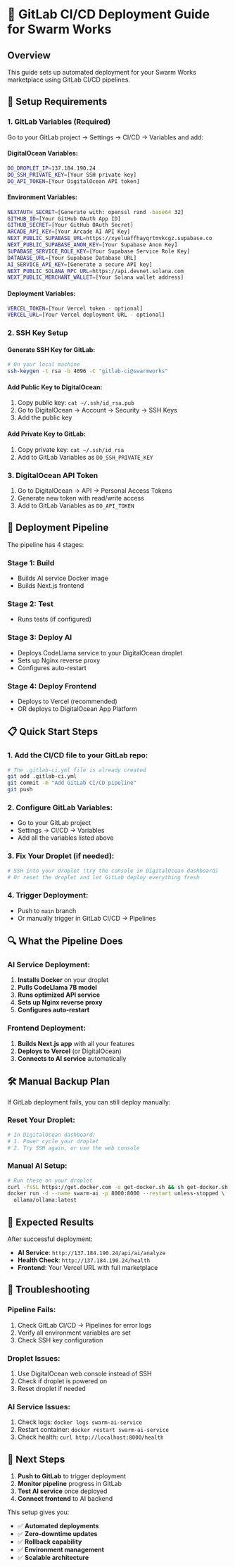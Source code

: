 # 🚀 GitLab CI/CD Deployment Guide for Swarm Works

## Overview
This guide sets up automated deployment for your Swarm Works marketplace using GitLab CI/CD pipelines.

## 🔧 **Setup Requirements**

### **1. GitLab Variables (Required)**

Go to your GitLab project → Settings → CI/CD → Variables and add:

#### **DigitalOcean Variables:**
```bash
DO_DROPLET_IP=137.184.190.24
DO_SSH_PRIVATE_KEY=[Your SSH private key]
DO_API_TOKEN=[Your DigitalOcean API token]
```

#### **Environment Variables:**
```bash
NEXTAUTH_SECRET=[Generate with: openssl rand -base64 32]
GITHUB_ID=[Your GitHub OAuth App ID]
GITHUB_SECRET=[Your GitHub OAuth Secret]
ARCADE_API_KEY=[Your Arcade AI API Key]
NEXT_PUBLIC_SUPABASE_URL=https://xyeluaffhayqrtmvkcgz.supabase.co
NEXT_PUBLIC_SUPABASE_ANON_KEY=[Your Supabase Anon Key]
SUPABASE_SERVICE_ROLE_KEY=[Your Supabase Service Role Key]
DATABASE_URL=[Your Supabase Database URL]
AI_SERVICE_API_KEY=[Generate a secure API key]
NEXT_PUBLIC_SOLANA_RPC_URL=https://api.devnet.solana.com
NEXT_PUBLIC_MERCHANT_WALLET=[Your Solana wallet address]
```

#### **Deployment Variables:**
```bash
VERCEL_TOKEN=[Your Vercel token - optional]
VERCEL_URL=[Your Vercel deployment URL - optional]
```

### **2. SSH Key Setup**

#### **Generate SSH Key for GitLab:**
```bash
# On your local machine
ssh-keygen -t rsa -b 4096 -C "gitlab-ci@swarmworks"
```

#### **Add Public Key to DigitalOcean:**
1. Copy public key: `cat ~/.ssh/id_rsa.pub`
2. Go to DigitalOcean → Account → Security → SSH Keys
3. Add the public key

#### **Add Private Key to GitLab:**
1. Copy private key: `cat ~/.ssh/id_rsa`
2. Add to GitLab Variables as `DO_SSH_PRIVATE_KEY`

### **3. DigitalOcean API Token**

1. Go to DigitalOcean → API → Personal Access Tokens
2. Generate new token with read/write access
3. Add to GitLab Variables as `DO_API_TOKEN`

## 🚀 **Deployment Pipeline**

The pipeline has 4 stages:

### **Stage 1: Build**
- Builds AI service Docker image
- Builds Next.js frontend

### **Stage 2: Test**
- Runs tests (if configured)

### **Stage 3: Deploy AI**
- Deploys CodeLlama service to your DigitalOcean droplet
- Sets up Nginx reverse proxy
- Configures auto-restart

### **Stage 4: Deploy Frontend**
- Deploys to Vercel (recommended)
- OR deploys to DigitalOcean App Platform

## 📋 **Quick Start Steps**

### **1. Add the CI/CD file to your GitLab repo:**
```bash
# The .gitlab-ci.yml file is already created
git add .gitlab-ci.yml
git commit -m "Add GitLab CI/CD pipeline"
git push
```

### **2. Configure GitLab Variables:**
- Go to your GitLab project
- Settings → CI/CD → Variables
- Add all the variables listed above

### **3. Fix Your Droplet (if needed):**
```bash
# SSH into your droplet (try the console in DigitalOcean dashboard)
# Or reset the droplet and let GitLab deploy everything fresh
```

### **4. Trigger Deployment:**
- Push to `main` branch
- Or manually trigger in GitLab CI/CD → Pipelines

## 🔍 **What the Pipeline Does**

### **AI Service Deployment:**
1. **Installs Docker** on your droplet
2. **Pulls CodeLlama 7B model**
3. **Runs optimized API service**
4. **Sets up Nginx reverse proxy**
5. **Configures auto-restart**

### **Frontend Deployment:**
1. **Builds Next.js app** with all your features
2. **Deploys to Vercel** (or DigitalOcean)
3. **Connects to AI service** automatically

## 🛠️ **Manual Backup Plan**

If GitLab deployment fails, you can still deploy manually:

### **Reset Your Droplet:**
```bash
# In DigitalOcean dashboard:
# 1. Power cycle your droplet
# 2. Try SSH again, or use the web console
```

### **Manual AI Setup:**
```bash
# Run these on your droplet
curl -fsSL https://get.docker.com -o get-docker.sh && sh get-docker.sh
docker run -d --name swarm-ai -p 8000:8000 --restart unless-stopped \
  ollama/ollama:latest
```

## 🎯 **Expected Results**

After successful deployment:

- **AI Service**: `http://137.184.190.24/api/ai/analyze`
- **Health Check**: `http://137.184.190.24/health`
- **Frontend**: Your Vercel URL with full marketplace

## 🔧 **Troubleshooting**

### **Pipeline Fails:**
1. Check GitLab CI/CD → Pipelines for error logs
2. Verify all environment variables are set
3. Check SSH key configuration

### **Droplet Issues:**
1. Use DigitalOcean web console instead of SSH
2. Check if droplet is powered on
3. Reset droplet if needed

### **AI Service Issues:**
1. Check logs: `docker logs swarm-ai-service`
2. Restart container: `docker restart swarm-ai-service`
3. Check health: `curl http://localhost:8000/health`

## 🚀 **Next Steps**

1. **Push to GitLab** to trigger deployment
2. **Monitor pipeline** progress in GitLab
3. **Test AI service** once deployed
4. **Connect frontend** to AI backend

This setup gives you:
- ✅ **Automated deployments**
- ✅ **Zero-downtime updates**
- ✅ **Rollback capability**
- ✅ **Environment management**
- ✅ **Scalable architecture**